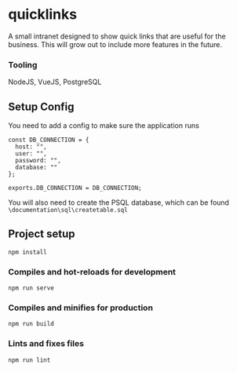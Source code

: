 # quicklinks
A small intranet designed to show quick links that are useful for the business. This will grow out to include more features in the future.

### Tooling
NodeJS, VueJS, PostgreSQL


## Setup Config
You need to add a config to make sure the application runs
```
const DB_CONNECTION = {
  host: "",
  user: "",
  password: "",
  database: ""
};

exports.DB_CONNECTION = DB_CONNECTION;
```

You will also need to create the PSQL database, which can be found `\documentation\sql\createtable.sql`

## Project setup
```
npm install
```

### Compiles and hot-reloads for development
```
npm run serve
```

### Compiles and minifies for production
```
npm run build
```

### Lints and fixes files
```
npm run lint
```


